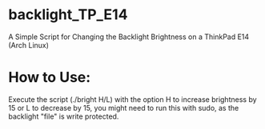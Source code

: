 # backlight_TP_E14
A Simple Script for Changing the Backlight Brightness on a ThinkPad E14 (Arch Linux)


# How to Use:
Execute the script (./bright H/L) with the option H to increase brightness by 15 or L to decrease by 15, you might need to run this with sudo, as the backlight "file" is write protected.
